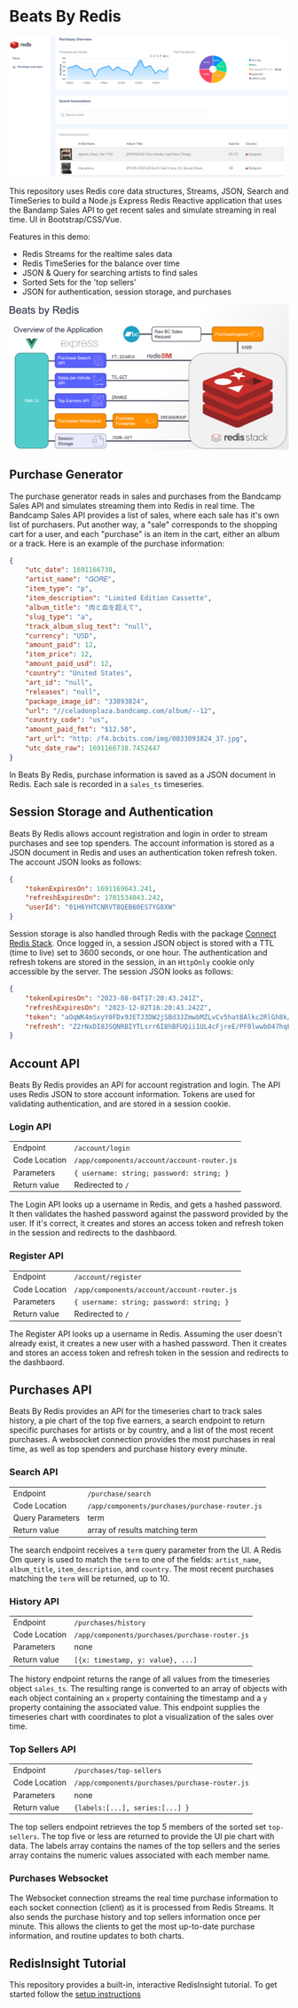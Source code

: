 # Beats By Redis

![Beats by Redis application screenshot](./docs/app-screenshot.png)

This repository uses Redis core data structures, Streams, JSON, Search and TimeSeries to build a Node.js Express Redis Reactive application that uses the Bandamp Sales API to get recent sales and simulate streaming in real time. UI in Bootstrap/CSS/Vue.

Features in this demo:

-   Redis Streams for the realtime sales data
-   Redis TimeSeries for the balance over time
-   JSON & Query for searching artists to find sales
-   Sorted Sets for the 'top sellers'
-   JSON for authentication, session storage, and purchases

![Architecture Diagram](./docs/architecture-diagram.png)

## Purchase Generator

The purchase generator reads in sales and purchases from the Bandcamp Sales API and simulates streaming them into Redis in real time. The Bandcamp Sales API provides a list of sales, where each sale has it's own list of purchasers. Put another way, a "sale" corresponds to the shopping cart for a user, and each "purchase" is an item in the cart, either an album or a track. Here is an example of the purchase information:

```json
{
    "utc_date": 1691166738,
    "artist_name": "𝐺𝑂𝑅𝐸",
    "item_type": "p",
    "item_description": "Limited Edition Cassette",
    "album_title": "肉と血を超えて",
    "slug_type": "a",
    "track_album_slug_text": "null",
    "currency": "USD",
    "amount_paid": 12,
    "item_price": 12,
    "amount_paid_usd": 12,
    "country": "United States",
    "art_id": "null",
    "releases": "null",
    "package_image_id": "33093824",
    "url": "//celadonplaza.bandcamp.com/album/--12",
    "country_code": "us",
    "amount_paid_fmt": "$12.50",
    "art_url": "http: /f4.bcbits.com/img/0033093824_37.jpg",
    "utc_date_raw": 1691166738.7452447
}
```

In Beats By Redis, purchase information is saved as a JSON document in Redis. Each sale is recorded in a `sales_ts` timeseries.

## Session Storage and Authentication

Beats By Redis allows account registration and login in order to stream purchases and see top spenders. The account information is stored as a JSON document in Redis and uses an authentication token refresh token. The account JSON looks as follows:

```json
{
    "tokenExpiresOn": 1691169643.241,
    "refreshExpiresOn": 1701534043.242,
    "userId": "01H6YHTCNRVT8QEB60ES7YG8XW"
}
```

Session storage is also handled through Redis with the package [Connect Redis Stack](https://www.npmjs.com/package/connect-redis-stack). Once logged in, a session JSON object is stored with a TTL (time to live) set to 3600 seconds, or one hour. The authentication and refresh tokens are stored in the session, in an `HttpOnly` cookie only accessible by the server. The session JSON looks as follows:

```json
{
    "tokenExpiresOn": "2023-08-04T17:20:43.241Z",
    "refreshExpiresOn": "2023-12-02T16:20:43.242Z",
    "token": "aOqWK4mSxyY0FDx9JETJ3DW2jSBd3JZmwbMZLvCv5hatBAlkc2RlGh8k/Zs8o8KnYfOpTUEJHg4GLcXdTjdvELbOA6mVdLlVvTGp0dLh5Ta0A0mY+ppjh6BzR/5wgYpk0WGGlgR/",
    "refresh": "Z2rNxDI8JSQNRBIYTLsrr6I8hBFUQii1UL4cFjreE/PF0lwwbO47hqPQbrFtXMEamE5hqjqkBaHjMzJaM7k8t22thbw33HuQOI+TZLrsjM0ZY+kf71oI1mwgiz9a2lRYFpno6cCtrGZC/PYg9ylAsJ2n9C1wacDP4bZnsn02LhusS1xfDapnJrjZsEQYlf382BRr5jx6375GoBb9lSCu/MmNbqzWs9tPYhxBdgLtvG+gXY4HOOdAYL6wK2Z/Ry3fbDseBySnmcpYQLss22jtkMqtNRfO"
}
```

## Account API

Beats By Redis provides an API for account registration and login. The API uses Redis JSON to store account information. Tokens are used for validating authentication, and are stored in a session cookie.

### Login API

|               |                                             |
| ------------- | ------------------------------------------- |
| Endpoint      | `/account/login`                            |
| Code Location | `/app/components/account/account-router.js` |
| Parameters    | `{ username: string; password: string; }`   |
| Return value  | Redirected to `/`                           |

The Login API looks up a username in Redis, and gets a hashed password. It then validates the hashed password against the password provided by the user. If it's correct, it creates and stores an access token and refresh token in the session and redirects to the dashbaord.

### Register API

|               |                                             |
| ------------- | ------------------------------------------- |
| Endpoint      | `/account/register`                         |
| Code Location | `/app/components/account/account-router.js` |
| Parameters    | `{ username: string; password: string; }`   |
| Return value  | Redirected to `/`                           |

The Register API looks up a username in Redis. Assuming the user doesn't already exist, it creates a new user with a hashed password. Then it creates and stores an access token and refresh token in the session and redirects to the dashbaord.

## Purchases API

Beats By Redis provides an API for the timeseries chart to track sales history, a pie chart of the top five earners, a search endpoint to return specific purchases for artists or by country, and a list of the most recent purchases. A websocket connection provides the most purchases in real time, as well as top spenders and purchase history every minute.

### Search API

|                  |                                                |
| ---------------- | ---------------------------------------------- |
| Endpoint         | `/purchase/search`                             |
| Code Location    | `/app/components/purchases/purchase-router.js` |
| Query Parameters | term                                           |
| Return value     | array of results matching term                 |

The search endpoint receives a `term` query parameter from the UI. A Redis Om query is used to match the `term` to one of the fields: `artist_name`, `album_title`, `item_description`, and `country`. The most recent purchases matching the `term` will be returned, up to 10.

### History API

|               |                                                |
| ------------- | ---------------------------------------------- |
| Endpoint      | `/purchases/history`                           |
| Code Location | `/app/components/purchases/purchase-router.js` |
| Parameters    | none                                           |
| Return value  | `[{x: timestamp, y: value}, ...]`              |

The history endpoint returns the range of all values from the timeseries object `sales_ts`. The resulting range is converted to an array of objects with each object containing an `x` property containing the timestamp and a `y` property containing the associated value. This endpoint supplies the timeseries chart with coordinates to plot a visualization of the sales over time.

### Top Sellers API

|               |                                                |
| ------------- | ---------------------------------------------- |
| Endpoint      | `/purchases/top-sellers`                       |
| Code Location | `/app/components/purchases/purchase-router.js` |
| Parameters    | none                                           |
| Return value  | `{labels:[...], series:[...] }`                |

The top sellers endpoint retrieves the top 5 members of the sorted set `top-sellers`. The top five or less are returned to provide the UI pie chart with data. The labels array contains the names of the top sellers and the series array contains the numeric values associated with each member name.

### Purchases Websocket

The Websocket connection streams the real time purchase information to each socket connection (client) as it is processed from Redis Streams. It also sends the purchase history and top sellers information once per minute. This allows the clients to get the most up-to-date purchase information, and routine updates to both charts.

## RedisInsight Tutorial

This repository provides a built-in, interactive RedisInsight tutorial. To get started follow the [setup instructions](./docs/01-SETUP.md)
